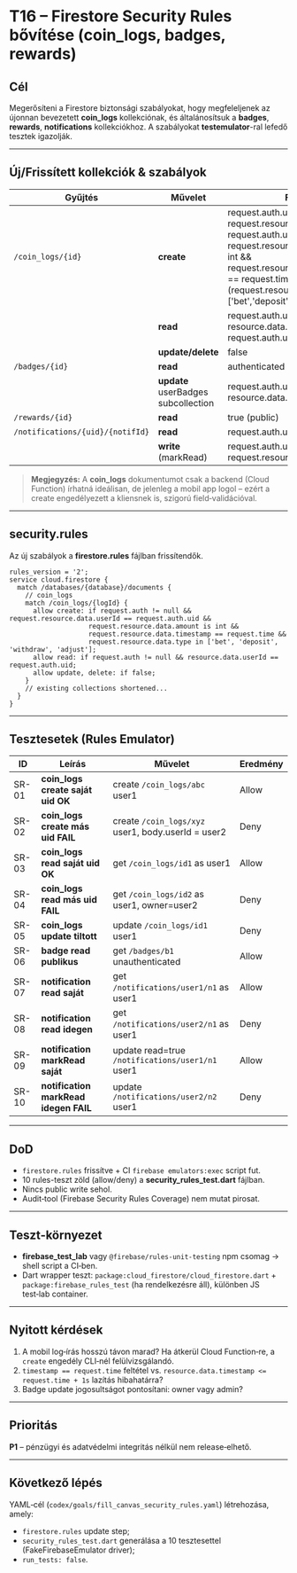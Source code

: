 # T16 – Firestore Security Rules bővítése (coin\_logs, badges, rewards)

## Cél

Megerősíteni a Firestore biztonsági szabályokat, hogy megfeleljenek az újonnan bevezetett **coin\_logs** kollekciónak, és általánosítsuk a **badges**, **rewards**, **notifications** kollekciókhoz. A szabályokat **testemulator**-ral lefedő tesztek igazolják.

---

## Új/Frissített kollekciók & szabályok

| Gyűjtés                          | Művelet                             | Feltétel                                                                                                                                                                                                                                         |
| -------------------------------- | ----------------------------------- | ------------------------------------------------------------------------------------------------------------------------------------------------------------------------------------------------------------------------------------------------ |
| `/coin_logs/{id}`                | **create**                          | request.auth.uid != null && request.resource.data.userId == request.auth.uid && request.resource.data.amount is int && request.resource.data.timestamp == request.time && (request.resource.data.type in \['bet','deposit','withdraw','adjust']) |
|                                  | **read**                            | request.auth.uid != null && resource.data.userId == request.auth.uid                                                                                                                                                                             |
|                                  | **update/delete**                   | false                                                                                                                                                                                                                                            |
| `/badges/{id}`                   | **read**                            | authenticated                                                                                                                                                                                                                                    |
|                                  | **update** userBadges subcollection | request.auth.uid == resource.data.ownerId                                                                                                                                                                                                        |
| `/rewards/{id}`                  | **read**                            | true (public)                                                                                                                                                                                                                                    |
| `/notifications/{uid}/{notifId}` | **read**                            | request.auth.uid == uid                                                                                                                                                                                                                          |
|                                  | **write** (markRead)                | request.auth.uid == uid && request.resource.data.read == true                                                                                                                                                                                    |

> **Megjegyzés:** A **coin\_logs** dokumentumot csak a backend (Cloud Function) írhatná ideálisan, de jelenleg a mobil app logol – ezért a create engedélyezett a kliensnek is, szigorú field‑validációval.

---

## security.rules

Az új szabályok a **firestore.rules** fájlban frissítendők.

```rules
rules_version = '2';
service cloud.firestore {
  match /databases/{database}/documents {
    // coin_logs
    match /coin_logs/{logId} {
      allow create: if request.auth != null && request.resource.data.userId == request.auth.uid &&
                    request.resource.data.amount is int &&
                    request.resource.data.timestamp == request.time &&
                    request.resource.data.type in ['bet', 'deposit', 'withdraw', 'adjust'];
      allow read: if request.auth != null && resource.data.userId == request.auth.uid;
      allow update, delete: if false;
    }
    // existing collections shortened...
  }
}
```

---

## Tesztesetek (Rules Emulator)

| ID    | Leírás                                | Művelet                                            | Eredmény |
| ----- | ------------------------------------- | -------------------------------------------------- | -------- |
| SR-01 | **coin\_logs create saját uid OK**    | create `/coin_logs/abc` user1                      | Allow    |
| SR-02 | **coin\_logs create más uid FAIL**    | create `/coin_logs/xyz` user1, body.userId = user2 | Deny     |
| SR-03 | **coin\_logs read saját uid OK**      | get `/coin_logs/id1` as user1                      | Allow    |
| SR-04 | **coin\_logs read más uid FAIL**      | get `/coin_logs/id2` as user1, owner=user2         | Deny     |
| SR-05 | **coin\_logs update tiltott**         | update `/coin_logs/id1` user1                      | Deny     |
| SR-06 | **badge read publikus**               | get `/badges/b1` unauthenticated                   | Allow    |
| SR-07 | **notification read saját**           | get `/notifications/user1/n1` as user1             | Allow    |
| SR-08 | **notification read idegen**          | get `/notifications/user2/n1` as user1             | Deny     |
| SR-09 | **notification markRead saját**       | update read=true `/notifications/user1/n1` user1   | Allow    |
| SR-10 | **notification markRead idegen FAIL** | update `/notifications/user2/n2` user1             | Deny     |

---

## DoD

* `firestore.rules` frissítve + CI `firebase emulators:exec` script fut.
* 10 rules-teszt zöld (allow/deny) a **security\_rules\_test.dart** fájlban.
* Nincs public write sehol.
* Audit‑tool (Firebase Security Rules Coverage) nem mutat pirosat.

---

## Teszt‑környezet

* **firebase\_test\_lab** vagy `@firebase/rules-unit-testing` npm csomag → shell script a CI‑ben.
* Dart wrapper teszt: `package:cloud_firestore/cloud_firestore.dart` + `package:firebase_rules_test` (ha rendelkezésre áll), különben JS test‑lab container.

---

## Nyitott kérdések

1. A mobil log‑írás hosszú távon marad? Ha átkerül Cloud Function‑re, a `create` engedély CLI‑nél felülvizsgálandó.
2. `timestamp == request.time` feltétel vs. `resource.data.timestamp <= request.time + 1s` lazítás hibahatárra?
3. Badge update jogosultságot pontosítani: owner vagy admin?

---

## Prioritás

**P1** – pénzügyi és adatvédelmi integritás nélkül nem release‑elhető.

---

## Következő lépés

YAML‑cél (`codex/goals/fill_canvas_security_rules.yaml`) létrehozása, amely:

* `firestore.rules` update step;
* `security_rules_test.dart` generálása a 10 tesztesettel (FakeFirebaseEmulator driver);
* `run_tests: false`.

